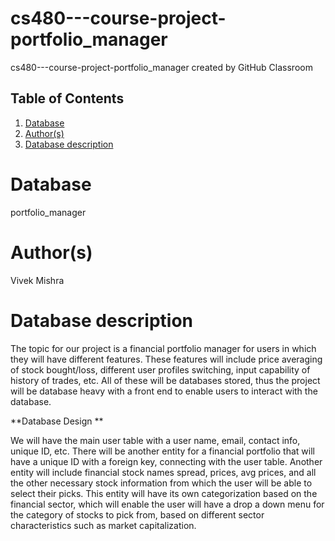 # cs480---course-project-portfolio_manager
cs480---course-project-portfolio_manager created by GitHub Classroom

## Table of Contents
1. [Database](#database)
1. [Author(s)](#author)
1. [Database description](#description)
 
# Database
portfolio_manager

# Author(s)
Vivek Mishra


# Database description

The topic for our project is a financial portfolio manager for users in which they will have different features. 
These features will include price averaging of stock bought/loss, different user profiles switching, input capability of history of trades, etc. 
All of these will be databases stored, thus the project will be database heavy with a front end to enable users to interact with the database.

**Database Design **

We will have the main user table with a user name, email, contact info, unique ID, etc. There will be another entity for a financial portfolio that will have a unique ID with a foreign key, connecting with the user table. Another entity will include financial stock names spread, prices, avg prices, and all the other necessary stock information from which the user will be able to select their picks. This entity will have its own categorization based on the financial sector, which will enable the user will have a drop a down menu for the category of stocks to pick from, based on different sector characteristics such as market capitalization. 
